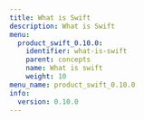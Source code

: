 ```yaml
---
title: What is Swift
description: What is Swift
menu:
  product_swift_0.10.0:
    identifier: what-is-swift
    parent: concepts
    name: What is swift
    weight: 10
menu_name: product_swift_0.10.0
info:
  version: 0.10.0
---
```


